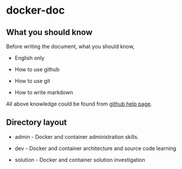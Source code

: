 # docker-doc

## What you should know

Before writing the document, what you should know,

* English only

* How to use github

* How to use git

* How to write markdown

All above knowledge could be found from [github help page](https://help.github.com).

## Directory layout

* admin - Docker and container administration skills.

* dev - Docker and container architecture and source code learning

* solution - Docker and container solution investigation

